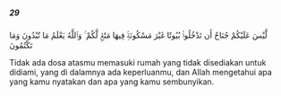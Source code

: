##### 29

<span class="ayah">لَّيْسَ عَلَيْكُمْ جُنَاحٌ أَن تَدْخُلُوا۟ بُيُوتًا غَيْرَ مَسْكُونَةٍۢ فِيهَا مَتَٰعٌۭ لَّكُمْ ۚ وَٱللَّهُ يَعْلَمُ مَا تُبْدُونَ وَمَا تَكْتُمُونَ</span>

<span class="ayah_translation">Tidak ada dosa atasmu memasuki rumah yang tidak disediakan untuk didiami, yang di dalamnya ada keperluanmu, dan Allah mengetahui apa yang kamu nyatakan dan apa yang kamu sembunyikan.</span>
